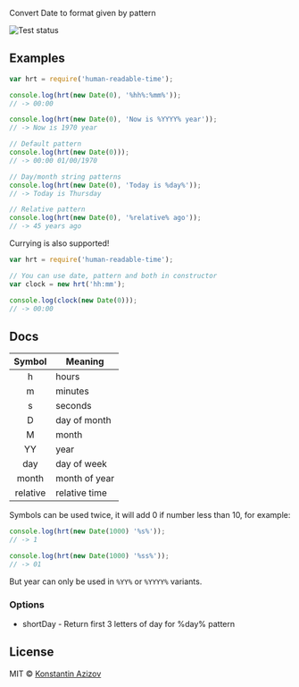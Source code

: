 Convert Date to format given by pattern

![Test status](https://api.travis-ci.org/G07cha/human-readable-time.svg)

## Examples

```javascript
var hrt = require('human-readable-time');

console.log(hrt(new Date(0), '%hh%:%mm%'));
// -> 00:00

console.log(hrt(new Date(0), 'Now is %YYYY% year'));
// -> Now is 1970 year

// Default pattern
console.log(hrt(new Date(0)));
// -> 00:00 01/00/1970

// Day/month string patterns
console.log(hrt(new Date(0), 'Today is %day%'));
// -> Today is Thursday

// Relative pattern
console.log(hrt(new Date(0), '%relative% ago'));
// -> 45 years ago
```

Currying is also supported!

```javascript
var hrt = require('human-readable-time');

// You can use date, pattern and both in constructor
var clock = new hrt('hh:mm');

console.log(clock(new Date(0)));
// -> 00:00
```

## Docs

|Symbol|Meaning|
|:---:|-------|
| h | hours |
| m | minutes  |
| s | seconds |
| D | day of month |
| M | month |
| YY | year |
| day | day of week |
| month | month of year |
| relative | relative time |

Symbols can be used twice, it will add 0 if number less than 10, for example:

```javascript
console.log(hrt(new Date(1000) '%s%'));
// -> 1

console.log(hrt(new Date(1000) '%ss%'));
// -> 01
```

But year can only be used in `%YY%` or `%YYYY%` variants.

### Options

- shortDay - Return first 3 letters of day for %day% pattern

## License

MIT © [Konstantin Azizov](http://G07cha.github.com/)